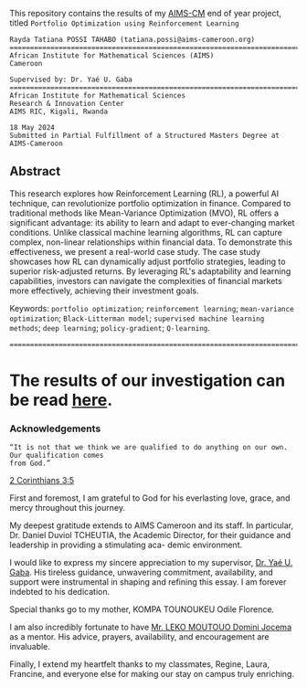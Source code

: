 This repository contains the results of my [AIMS-CM](https://aims-cameroon.org/) end of year project, titled `Portfolio Optimization using Reinforcement Learning`





```
Rayda Tatiana POSSI TAHABO (tatiana.possi@aims-cameroon.org)
============================================================================
African Institute for Mathematical Sciences (AIMS)
Cameroon
```
```
Supervised by: Dr. Yaé U. Gaba
==============================================================================
African Institute for Mathematical Sciences
Research & Innovation Center
AIMS RIC, Kigali, Rwanda
```
```
18 May 2024
Submitted in Partial Fulfillment of a Structured Masters Degree at AIMS-Cameroon
```

## Abstract

This research explores how Reinforcement Learning (RL), a powerful AI technique, can revolutionize portfolio optimization in finance. Compared to traditional methods like Mean-Variance Optimization (MVO), RL offers a significant advantage: its ability to learn and adapt to ever-changing market conditions. Unlike classical machine learning algorithms, RL can capture complex, non-linear relationships within financial data. To demonstrate this effectiveness, we present a real-world case study.  The case study showcases how RL can dynamically adjust portfolio strategies, leading to superior risk-adjusted returns.  By leveraging RL's adaptability and learning capabilities, investors can navigate the complexities of financial markets more effectively, achieving their investment goals.

Keywords: `portfolio optimization`; `reinforcement learning`; `mean-variance optimization`; `Black-Litterman
model`; `supervised machine learning methods`; `deep learning`; `policy-gradient`; `Q-learning`.

```
=========================================================================================================================
```

# The results of our investigation can be read [here](https://github.com/TatianaPOSSI/essay_aims_results/blob/main/the_results.md).

### Acknowledgements

```
“It is not that we think we are qualified to do anything on our own. Our qualification comes
from God.”  
```
[2 Corinthians 3:5](https://www.biblegateway.com/passage/?search=2%20Corinthians%203:5&version=NIV)

First and foremost, I am grateful to God for his everlasting love, grace, and mercy throughout this
journey.

My deepest gratitude extends to AIMS Cameroon and its staff. In particular, Dr. Daniel Duviol
TCHEUTIA, the Academic Director, for their guidance and leadership in providing a stimulating aca-
demic environment.

I would like to express my sincere appreciation to my supervisor, [Dr. Yaé U. Gaba](https://github.com/gabayae/gabayae). His tireless guidance,
unwavering commitment, availability, and support were instrumental in shaping and refining this essay.
I am forever indebted to his dedication.

Special thanks go to my mother, KOMPA TOUNOUKEU Odile Florence.

I am also incredibly fortunate to have [Mr. LEKO MOUTOUO Domini Jocema](https://github.com/domini-leko) as a mentor. His advice,
prayers, availability, and encouragement are invaluable.

Finally, I extend my heartfelt thanks to my classmates, Regine, Laura, Francine, and everyone else for
making our stay on campus truly enriching.




